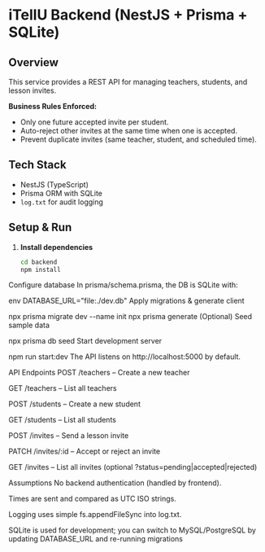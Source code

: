 # iTellU Backend (NestJS + Prisma + SQLite)

## Overview
This service provides a REST API for managing teachers, students, and lesson invites.

**Business Rules Enforced:**
- Only one future accepted invite per student.
- Auto-reject other invites at the same time when one is accepted.
- Prevent duplicate invites (same teacher, student, and scheduled time).

## Tech Stack
- NestJS (TypeScript)
- Prisma ORM with SQLite
- `log.txt` for audit logging

## Setup & Run

1. **Install dependencies**  
   ```bash
   cd backend
   npm install
Configure database
In prisma/schema.prisma, the DB is SQLite with:

env
DATABASE_URL="file:./dev.db"
Apply migrations & generate client


npx prisma migrate dev --name init
npx prisma generate
(Optional) Seed sample data


npx prisma db seed
Start development server


npm run start:dev
The API listens on http://localhost:5000 by default.

API Endpoints
POST /teachers – Create a new teacher

GET /teachers – List all teachers

POST /students – Create a new student

GET /students – List all students

POST /invites – Send a lesson invite

PATCH /invites/:id – Accept or reject an invite

GET /invites – List all invites (optional ?status=pending|accepted|rejected)

Assumptions
No backend authentication (handled by frontend).

Times are sent and compared as UTC ISO strings.

Logging uses simple fs.appendFileSync into log.txt.

SQLite is used for development; you can switch to MySQL/PostgreSQL by updating DATABASE_URL and re-running migrations
